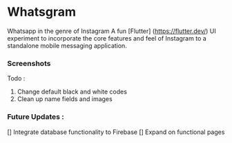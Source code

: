 # Whatsgram
Whatsapp in the genre of Instagram
A fun [Flutter] (https://flutter.dev/) UI experiment to incorporate the core features and feel of Instagram to a standalone mobile messaging application.

### Screenshots 

Todo :
1. Change default black and white codes 
2. Clean up name fields and images

### Future Updates :
[] Integrate database functionality to Firebase 
[] Expand on functional pages 
